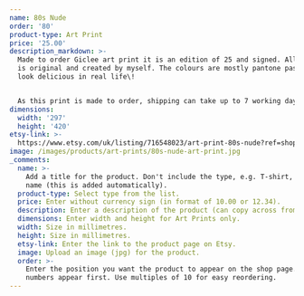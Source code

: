 ```yaml
---
name: 80s Nude
order: '80'
product-type: Art Print
price: '25.00'
description_markdown: >-
  Made to order Giclee art print it is an edition of 25 and signed. All artwork
  is original and created by myself. The colours are mostly pantone pastels and
  look delicious in real life\!


  As this print is made to order, shipping can take up to 7 working days.
dimensions:
  width: '297'
  height: '420'
etsy-link: >-
  https://www.etsy.com/uk/listing/716548023/art-print-80s-nude?ref=shop_home_active_8
image: /images/products/art-prints/80s-nude-art-print.jpg
_comments:
  name: >-
    Add a title for the product. Don't include the type, e.g. T-shirt, in the
    name (this is added automatically).
  product-type: Select type from the list.
  price: Enter without currency sign (in format of 10.00 or 12.34).
  description: Enter a description of the product (can copy across from Etsy).
  dimensions: Enter width and height for Art Prints only.
  width: Size in millimetres.
  height: Size in millimetres.
  etsy-link: Enter the link to the product page on Etsy.
  image: Upload an image (jpg) for the product.
  order: >-
    Enter the position you want the product to appear on the shop page. Lower
    numbers appear first. Use multiples of 10 for easy reordering.
---
```

